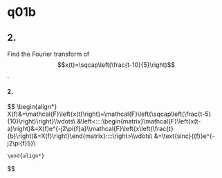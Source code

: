 # q01b

## 2.
Find the Fourier transform of $$x(t)=\sqcap\left(\frac{t-10}{5}\right)$$.


#### 2.
$$
    \begin{align*}
    X(f)&=\mathcal{F}\left\{x(t)\right\}=\mathcal{F}\left\{\sqcap\left(\frac{t-5}{10}\right)\right\}\\\vdots\\
    &\left<\:\:\:\:\begin{matrix}\mathcal{F}\left\{x(t-a)\right\}&=X(f)e^{-j2\pi{f}a}\\\mathcal{F}\left\{x\left(\frac{t}{b}\right)&=X(f)\right\}\end{matrix}\:\:\:\:\right>\\\vdots\\
    &=\text{sinc}{(f)}e^{-j2\pi{f}5}\\
    
    \end{align*}
$$